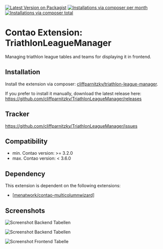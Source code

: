 [![Latest Version on Packagist](http://img.shields.io/packagist/v/cliffparnitzky/triathlon-league-manager.svg?style=flat)](https://packagist.org/packages/cliffparnitzky/triathlon-league-manager)
[![Installations via composer per month](http://img.shields.io/packagist/dm/cliffparnitzky/triathlon-league-manager.svg?style=flat)](https://packagist.org/packages/cliffparnitzky/triathlon-league-manager)
[![Installations via composer total](http://img.shields.io/packagist/dt/cliffparnitzky/triathlon-league-manager.svg?style=flat)](https://packagist.org/packages/cliffparnitzky/triathlon-league-manager)

Contao Extension: TriathlonLeagueManager
========================================

Managing triathlon league tables and teams for displaying it in frontend.


Installation
------------

Install the extension via composer: [cliffparnitzky/triathlon-league-manager](https://packagist.org/packages/cliffparnitzky/triathlon-league-manager).

If you prefer to install it manually, download the latest release here: https://github.com/cliffparnitzky/TriathlonLeagueManager/releases


Tracker
-------

https://github.com/cliffparnitzky/TriathlonLeagueManager/issues


Compatibility
-------------

- min. Contao version: >= 3.2.0
- max. Contao version: <  3.6.0


Dependency
----------

This extension is dependent on the following extensions:

- [[menatwork/contao-multicolumnwizard]](https://packagist.org/packages/menatwork/contao-multicolumnwizard)


Screenshots
-----------

![Screenshot Backend Tabellen](https://raw.github.com/cliffparnitzky/TriathlonLeagueManager/master/screenshot_backend_tables.jpg)

![Screenshot Backend Tabellen](https://raw.github.com/cliffparnitzky/TriathlonLeagueManager/master/screenshot_backend_teams.jpg)

![Screenshot Frontend Tabelle](https://raw.github.com/cliffparnitzky/TriathlonLeagueManager/master/screenshot_frontend_table.jpg)

